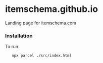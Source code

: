 # itemschema.github.io

Landing page for itemschema.com 

### Installation

To run
```bash
   npx parcel ./src/index.html
```